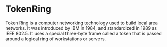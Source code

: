 # TokenRing

Token Ring is a computer networking technology used to build local area networks. It was introduced by IBM in 1984, and standardized in 1989 as IEEE 802.5. It uses a special three-byte frame called a token that is passed around a logical ring of workstations or servers.
